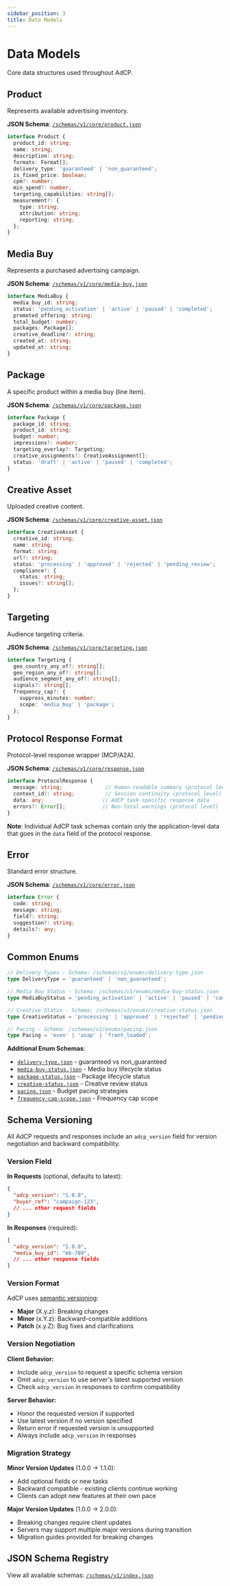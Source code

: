 ```yaml
---
sidebar_position: 3
title: Data Models
---
```


# Data Models

Core data structures used throughout AdCP.

## Product

Represents available advertising inventory.

**JSON Schema**: [`/schemas/v1/core/product.json`](/schemas/v1/core/product.json)

```typescript
interface Product {
  product_id: string;
  name: string;
  description: string;
  formats: Format[];
  delivery_type: 'guaranteed' | 'non_guaranteed';
  is_fixed_price: boolean;
  cpm?: number;
  min_spend?: number;
  targeting_capabilities: string[];
  measurement?: {
    type: string;
    attribution: string;
    reporting: string;
  };
}
```

## Media Buy

Represents a purchased advertising campaign.

**JSON Schema**: [`/schemas/v1/core/media-buy.json`](/schemas/v1/core/media-buy.json)

```typescript
interface MediaBuy {
  media_buy_id: string;
  status: 'pending_activation' | 'active' | 'paused' | 'completed';
  promoted_offering: string;
  total_budget: number;
  packages: Package[];
  creative_deadline?: string;
  created_at: string;
  updated_at: string;
}
```

## Package

A specific product within a media buy (line item).

**JSON Schema**: [`/schemas/v1/core/package.json`](/schemas/v1/core/package.json)

```typescript
interface Package {
  package_id: string;
  product_id: string;
  budget: number;
  impressions?: number;
  targeting_overlay?: Targeting;
  creative_assignments?: CreativeAssignment[];
  status: 'draft' | 'active' | 'paused' | 'completed';
}
```

## Creative Asset

Uploaded creative content.

**JSON Schema**: [`/schemas/v1/core/creative-asset.json`](/schemas/v1/core/creative-asset.json)

```typescript
interface CreativeAsset {
  creative_id: string;
  name: string;
  format: string;
  url?: string;
  status: 'processing' | 'approved' | 'rejected' | 'pending_review';
  compliance?: {
    status: string;
    issues?: string[];
  };
}
```

## Targeting

Audience targeting criteria.

**JSON Schema**: [`/schemas/v1/core/targeting.json`](/schemas/v1/core/targeting.json)

```typescript
interface Targeting {
  geo_country_any_of?: string[];
  geo_region_any_of?: string[];
  audience_segment_any_of?: string[];
  signals?: string[];
  frequency_cap?: {
    suppress_minutes: number;
    scope: 'media_buy' | 'package';
  };
}
```

## Protocol Response Format

Protocol-level response wrapper (MCP/A2A).

**JSON Schema**: [`/schemas/v1/core/response.json`](/schemas/v1/core/response.json)

```typescript
interface ProtocolResponse {
  message: string;              // Human-readable summary (protocol level)
  context_id?: string;          // Session continuity (protocol level)
  data: any;                   // AdCP task-specific response data
  errors?: Error[];            // Non-fatal warnings (protocol level)
}
```

**Note**: Individual AdCP task schemas contain only the application-level data that goes in the `data` field of the protocol response.

## Error

Standard error structure.

**JSON Schema**: [`/schemas/v1/core/error.json`](/schemas/v1/core/error.json)

```typescript
interface Error {
  code: string;
  message: string;
  field?: string;
  suggestion?: string;
  details?: any;
}
```

## Common Enums

```typescript
// Delivery Types - Schema: /schemas/v1/enums/delivery-type.json
type DeliveryType = 'guaranteed' | 'non_guaranteed';

// Media Buy Status - Schema: /schemas/v1/enums/media-buy-status.json
type MediaBuyStatus = 'pending_activation' | 'active' | 'paused' | 'completed';

// Creative Status - Schema: /schemas/v1/enums/creative-status.json
type CreativeStatus = 'processing' | 'approved' | 'rejected' | 'pending_review';

// Pacing - Schema: /schemas/v1/enums/pacing.json
type Pacing = 'even' | 'asap' | 'front_loaded';
```

**Additional Enum Schemas**:
- [`delivery-type.json`](/schemas/v1/enums/delivery-type.json) - guaranteed vs non_guaranteed
- [`media-buy-status.json`](/schemas/v1/enums/media-buy-status.json) - Media buy lifecycle status
- [`package-status.json`](/schemas/v1/enums/package-status.json) - Package lifecycle status
- [`creative-status.json`](/schemas/v1/enums/creative-status.json) - Creative review status
- [`pacing.json`](/schemas/v1/enums/pacing.json) - Budget pacing strategies
- [`frequency-cap-scope.json`](/schemas/v1/enums/frequency-cap-scope.json) - Frequency cap scope

## Schema Versioning

All AdCP requests and responses include an `adcp_version` field for version negotiation and backward compatibility.

### Version Field

**In Requests** (optional, defaults to latest):
```json
{
  "adcp_version": "1.0.0",
  "buyer_ref": "campaign-123",
  // ... other request fields
}
```

**In Responses** (required):
```json
{
  "adcp_version": "1.0.0", 
  "media_buy_id": "mb-789",
  // ... other response fields
}
```

### Version Format

AdCP uses [semantic versioning](https://semver.org/):
- **Major** (X.y.z): Breaking changes
- **Minor** (x.Y.z): Backward-compatible additions  
- **Patch** (x.y.Z): Bug fixes and clarifications

### Version Negotiation

**Client Behavior:**
- Include `adcp_version` to request a specific schema version
- Omit `adcp_version` to use server's latest supported version
- Check `adcp_version` in responses to confirm compatibility

**Server Behavior:**  
- Honor the requested version if supported
- Use latest version if no version specified
- Return error if requested version is unsupported
- Always include `adcp_version` in responses

### Migration Strategy

**Minor Version Updates** (1.0.0 → 1.1.0):
- Add optional fields or new tasks
- Backward compatible - existing clients continue working
- Clients can adopt new features at their own pace

**Major Version Updates** (1.0.0 → 2.0.0):
- Breaking changes require client updates
- Servers may support multiple major versions during transition
- Migration guides provided for breaking changes

## JSON Schema Registry

View all available schemas: [`/schemas/v1/index.json`](/schemas/v1/index.json)